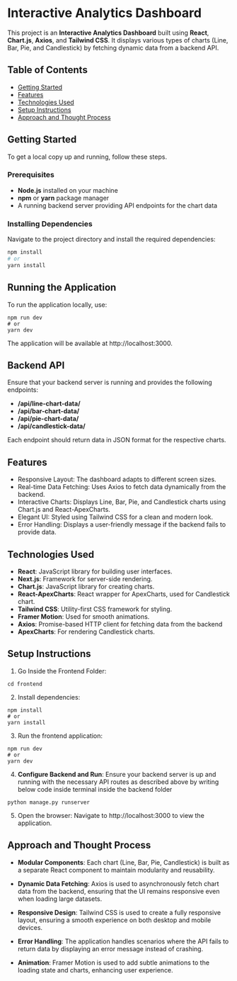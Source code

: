 # Interactive Analytics Dashboard

This project is an **Interactive Analytics Dashboard** built using **React**, **Chart.js**, **Axios**, and **Tailwind CSS**. It displays various types of charts (Line, Bar, Pie, and Candlestick) by fetching dynamic data from a backend API.

## Table of Contents

- [Getting Started](#getting-started)
- [Features](#features)
- [Technologies Used](#technologies-used)
- [Setup Instructions](#setup-instructions)
- [Approach and Thought Process](#approach-and-thought-process)

## Getting Started

To get a local copy up and running, follow these steps.

### Prerequisites

- **Node.js** installed on your machine
- **npm** or **yarn** package manager
- A running backend server providing API endpoints for the chart data

### Installing Dependencies

Navigate to the project directory and install the required dependencies:

```bash
npm install
# or
yarn install
```

## Running the Application

To run the application locally, use:

```
npm run dev
# or
yarn dev
```

The application will be available at http://localhost:3000.

## Backend API

Ensure that your backend server is running and provides the following endpoints:

- **/api/line-chart-data/**
- **/api/bar-chart-data/**
- **/api/pie-chart-data/**
- **/api/candlestick-data/**

Each endpoint should return data in JSON format for the respective charts.

## Features

- Responsive Layout: The dashboard adapts to different screen sizes.
- Real-time Data Fetching: Uses Axios to fetch data dynamically from the backend.
- Interactive Charts: Displays Line, Bar, Pie, and Candlestick charts using Chart.js and React-ApexCharts.
- Elegant UI: Styled using Tailwind CSS for a clean and modern look.
- Error Handling: Displays a user-friendly message if the backend fails to provide data.

## Technologies Used

- **React**: JavaScript library for building user interfaces.
- **Next.js**: Framework for server-side rendering.
- **Chart.js**: JavaScript library for creating charts.
- **React-ApexCharts**: React wrapper for ApexCharts, used for Candlestick chart.
- **Tailwind CSS**: Utility-first CSS framework for styling.
- **Framer Motion**: Used for smooth animations.
- **Axios**: Promise-based HTTP client for fetching data from the
  backend
- **ApexCharts**: For rendering Candlestick charts.

## Setup Instructions

1. Go Inside the Frontend Folder:

```
cd frontend
```

2. Install dependencies:

```
npm install
# or
yarn install
```

3. Run the frontend application:

```
npm run dev
# or
yarn dev
```

4. **Configure Backend and Run**: Ensure your backend server is up and running with the necessary API routes as described above by writing below code inside terminal inside the backend folder

```
python manage.py runserver
```

5. Open the browser: Navigate to http://localhost:3000 to view the application.

## Approach and Thought Process

- **Modular Components**: Each chart (Line, Bar, Pie, Candlestick) is built as a separate React component to maintain modularity and reusability.

- **Dynamic Data Fetching**: Axios is used to asynchronously fetch chart data from the backend, ensuring that the UI remains responsive even when loading large datasets.

- **Responsive Design**: Tailwind CSS is used to create a fully responsive layout, ensuring a smooth experience on both desktop and mobile devices.

- **Error Handling**: The application handles scenarios where the API fails to return data by displaying an error message instead of crashing.

- **Animation**: Framer Motion is used to add subtle animations to the loading state and charts, enhancing user experience.
